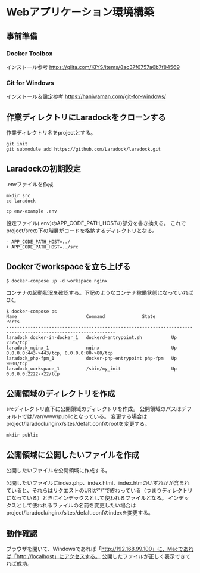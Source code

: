 # Webアプリケーション環境構築

## 事前準備

### Docker Toolbox

インストール参考
https://qiita.com/KIYS/items/8ac37f6757a6b7f84569


### Git for Windows

インストール＆設定参考
https://haniwaman.com/git-for-windows/

## 作業ディレクトリにLaradockをクローンする

作業ディレクトリ名をprojectとする。

```bash:/project
git init
git submodule add https://github.com/Laradock/laradock.git
```

## Laradockの初期設定

.envファイルを作成

```bash:/project
mkdir src
cd laradock
```

```bash:/project/laradock
cp env-example .env
```

設定ファイル(.env)のAPP_CODE_PATH_HOSTの部分を書き換える。
これでproject/srcの下の階層がコードを格納するディレクトリとなる。

```bash:/project/laradock/.env
- APP_CODE_PATH_HOST=../
+ APP_CODE_PATH_HOST=../src
```

## Dockerでworkspaceを立ち上げる

```bash:/project/laradock
$ docker-compose up -d workspace nginx
```

コンテナの起動状況を確認する。下記のようなコンテナ稼働状態になっていればOK。

```bash:/project/laradock
$ docker-compose ps
Name                          Command              State                     Ports
---------------------------------------------------------------------------------------------------------------
laradock_docker-in-docker_1   dockerd-entrypoint.sh           Up       2375/tcp
laradock_nginx_1              nginx                           Up       0.0.0.0:443->443/tcp, 0.0.0.0:80->80/tcp
laradock_php-fpm_1            docker-php-entrypoint php-fpm   Up       9000/tcp
laradock_workspace_1          /sbin/my_init                   Up       0.0.0.0:2222->22/tcp
```

## 公開領域のディレクトリを作成

srcディレクトリ直下に公開領域のディレクトリを作成。
公開領域のパスはデフォルトでは/var/www/publicとなっている。
変更する場合はproject/laradock/nginx/sites/defalt.confのrootを変更する。

```bash:/project/src
mkdir public
```

## 公開領域に公開したいファイルを作成

公開したいファイルを公開領域に作成する。

公開したいファイルにindex.php、index.html、index.htmのいずれかが含まれていると、それらはリクエストのURIが"/"で終わっている（つまりディレクトリになっている）ときにインデックスとして使われるファイルとなる。
インデックスとして使われるファイルの名前を変更したい場合はproject/laradock/nginx/sites/defalt.confのindexを変更する。

## 動作確認

ブラウザを開いて、Windowsであれば「http://192.168.99.100」に、Macであれば「http://localhost」にアクセスする。
公開したファイルが正しく表示できてれば成功。
